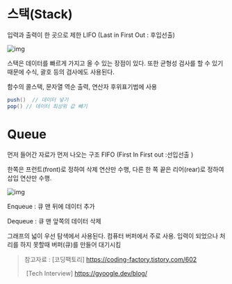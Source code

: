 # 스택(Stack)

입력과 출력이 한 곳으로 제한 LIFO (Last in First Out : 후입선출) 

![img](https://blog.kakaocdn.net/dn/EZMh5/btqNSzGD3dv/VJ3bvnKH1hs1rm3Iq0Sad0/img.png)

스택은 데이터를 빠르게 가지고 올 수 있는 장점이 있다. 또한 균형성 검사를 할 수 있기 때문에 수식, 괄호 등의 검사에도 사용된다.

함수의 콜스택, 문자열 역순 출력, 연산자 후위표기법에 사용

```java
push()  // 데이터 넣기
pop() // 데이터 최상위 값 빼기
```



# Queue

먼저 들어간 자료가 먼저 나오는 구조 FIFO (First In First out :선입선출 )

한쪽은 프런트(front)로 정하여 삭제 연산만 수행, 다른 한 쪽 끝은 리어(rear)로 정하여 삽입 연산만 수행.

![img](https://blog.kakaocdn.net/dn/bhvAPe/btqHlVqf0RY/Y4oCoA4wUkEpvIkU80i43K/img.png)

Enqueue : 큐 맨 뒤에 데이터 추가

Dequeue : 큐 맨 앞쪽의 데이터 삭제

그래프의 넓이 우선 탐색에서 사용된다. 컴퓨터 버퍼에서 주로 사용. 입력이 되었으나 처리를 하지 못할때 버퍼(큐)를 만들어 대기시킴 



> 참고자료 :  [코딩팩토리] https://coding-factory.tistory.com/602 
>
> ​				   [Tech Interview] https://gyoogle.dev/blog/

